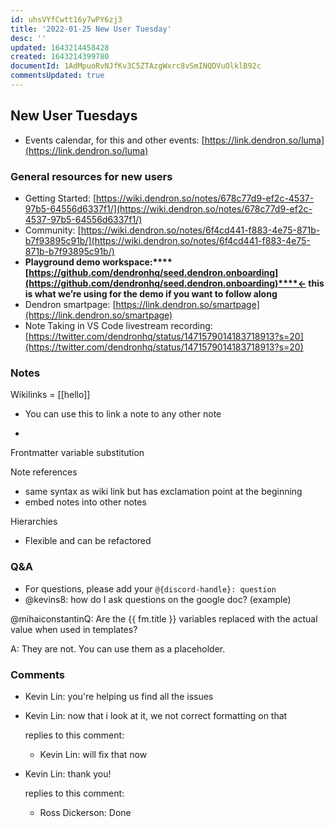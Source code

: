 ```yaml
---
id: uhsVYfCwtt16y7wPY6zj3
title: '2022-01-25 New User Tuesday'
desc: ''
updated: 1643214458428
created: 1643214399780
documentId: 1AdMpuoRvNJfKv3C5ZTAzgWxrc8vSmINQDVuOlklB92c
commentsUpdated: true
---
```

## New User Tuesdays

- Events calendar, for this and other events: [https://link.dendron.so/luma](https://link.dendron.so/luma) 

### General resources for new users

- Getting Started: [https://wiki.dendron.so/notes/678c77d9-ef2c-4537-97b5-64556d6337f1/](https://wiki.dendron.so/notes/678c77d9-ef2c-4537-97b5-64556d6337f1/) 
- Community: [https://wiki.dendron.so/notes/6f4cd441-f883-4e75-871b-b7f93895c91b/](https://wiki.dendron.so/notes/6f4cd441-f883-4e75-871b-b7f93895c91b/)
- **Playground demo workspace:****[https://github.com/dendronhq/seed.dendron.onboarding](https://github.com/dendronhq/seed.dendron.onboarding)****← this is what we’re using for the demo if you want to follow along**
- Dendron smartpage: [https://link.dendron.so/smartpage](https://link.dendron.so/smartpage) 
- Note Taking in VS Code livestream recording: [https://twitter.com/dendronhq/status/1471579014183718913?s=20](https://twitter.com/dendronhq/status/1471579014183718913?s=20) 

### Notes

Wikilinks = [[hello]]

- You can use this to link a note to any other note

- 
Frontmatter variable substitution

Note references 

- same syntax as wiki link but has exclamation point at the beginning
- embed notes into other notes

Hierarchies

- Flexible and can be refactored

### Q&A

- For questions, please add your `@{discord-handle}: question`
- @kevins8: how do I ask questions on the google doc? (example)

@mihaiconstantinQ: Are the {{ fm.title }} variables replaced with the actual value when used in templates?

A: They are not. You can use them as a placeholder.


### Comments

 - Kevin Lin:  you're helping us find all the issues
- Kevin Lin:  now that i look at it, we not correct formatting on that

	 replies to this comment: 

	 - Kevin Lin: will fix that now
- Kevin Lin:  thank you!

	 replies to this comment: 

	 - Ross Dickerson: Done
